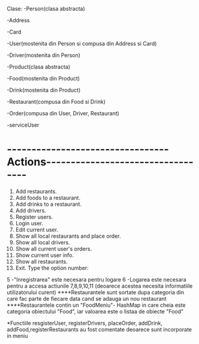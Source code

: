 Clase:
-Person(clasa abstracta) 

-Address

-Card

-User(mostenita din Person si compusa din Address si Card)

-Driver(mostenita din Person)

-Product(clasa abstracta)

-Food(mostenita din Product)

-Drink(mostenita din Product)

-Restaurant(compusa din Food si Drink)

-Order(compusa din User, Driver, Restaurant)

-serviceUser

---------------------------------Actions----------------------------------
======================================================================================
1. Add restaurants.
2. Add foods to a restaurant.
3. Add drinks to a restaurant.
4. Add drivers.
5. Register users.
6. Login user.
7. Edit current user.
8. Show all local restaurants and place order.
9. Show all local drivers.
10. Show all current user's orders.
11. Show current user info.
12. Show all restaurants.
0. Exit.
Type the option number: 

5 -"Inregistrarea" este necesara pentru logare
6 -Logarea este necesara pentru a accesa actiunile 7,8,9,10,11 (deoarece acestea necesita informatiile utilizatorului curent)
****Restaurantele sunt sortate dupa categoria din care fac parte de fiecare data cand se adauga un nou restaurant
****Restaurantele contin un "FoodMeniu"- HashMap in care cheia este categoria obiectului "Food", iar valoarea este o listaa de obiecte "Food"

*Functiile resgisterUser, registerDrivers, placeOrder, addDrink, addFood,registerRestaurants au fost comentate deoarece sunt incorporate in meniu
